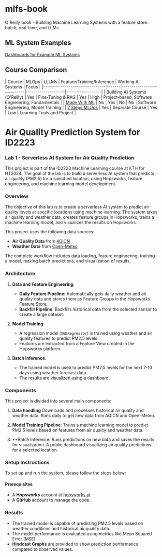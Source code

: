 # mlfs-book
O'Reilly book - Building Machine Learning Systems with a feature store: batch, real-time, and LLMs


## ML System Examples


[Dashboards for Example ML Systems](https://featurestorebook.github.io/mlfs-book/)

## Course Comparison

| Course                         | MLOps | LLLMs             | Feature/Training/Inference | Working AI Systems | Focus |
|--------------------------------|-------|----------------------------|--------------------|------------------|
| Building AI Systems (O'Reilly) | Yes   | Fine-Tuning & RAG | Yes                        | High               | Project-based, Software Engineering, Fundamentals    |
| [Made With ML](https://madewithml.com/)                   | No          | Yes   | No                         | No                 | Software Engineering, Model Training   |
| [7 Steps MLOps](https://www.pauliusztin.me/courses/the-full-stack-7-steps-mlops-framework)            | Yes   | Separate Course    | Yes                        | Low                | Learning Tools and Project    |


# **Air Quality Prediction System for ID2223**

### **Lab 1 - Serverless AI System for Air Quality Prediction**

This project is part of the ID2223 Machine Learning course at KTH for HT2024. The goal of the lab is to build a serverless AI system that predicts air quality (PM2.5) for a specified location, using Hopsworks, feature engineering, and machine learning model development.

### **Overview**

The objective of this lab is to create a serverless AI system to predict air quality levels at specific locations using machine learning. The system takes air quality and weather data, creates feature groups in Hopsworks, trains a machine learning model, and visualizes the results on Hopsworks.

This project uses the following data sources:
- **Air Quality Data** from [AQICN](https://aqicn.org)
- **Weather Data** from [Open-Meteo](https://open-meteo.com)

The complete workflow includes data loading, feature engineering, training a model, making batch predictions, and visualization of results.

### **Architecture**

1. **Data and Feature Engineering**:
   - **Daily Feature Pipeline**: Automatically gets daily weather and air quality data and stores them as Feature Groups in the Hopsworks Feature Store.
   - **Backfill Pipeline**: Backfills historical data from the selected sensor to create a large dataset.

2. **Model Training**:
   - A regression model (`XGBRegressor`) is trained using weather and air quality features to predict PM2.5 levels.
   - Features are extracted from a Feature View created in the Hopsworks platform.

3. **Batch Inference**:
   - The trained model is used to predict PM2.5 levels for the next 7-10 days using weather forecast data.
   - The results are visualized using a dashboard.

### **Components**

This project is divided into several main components:
1. **Data handling**
 Downloads and processes historical air quality and weather data.
 Runs daily to get new data from AQICN and Open-Meteo.

2. **Model Training Pipeline**:
 Trains a machine learning model to predict PM2.5 levels based on features from air quality and weather data.

3. **Batch Inference:
   Runs predictions on new data and saves the results for visualization.
   A public dashboard visualizing air quality predictions for a selected location.

### **Setup Instructions**

To set up and run the system, please follow the steps below:

#### **Prerequisites**
- A **Hopsworks** account at [hopsworks.ai](https://app.hopsworks.ai).
- A **GitHub** account to manage the code.


### **Results**

- The trained model is capable of predicting PM2.5 levels based on weather conditions and historical air quality data.
- The model performance is evaluated using metrics like Mean Squared Error (MSE)
- **Hindcast Graphs** are provided to show prediction performance compared to observed values.
